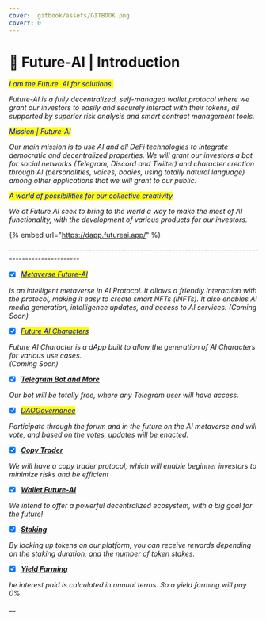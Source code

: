 ```yaml
---
cover: .gitbook/assets/GITBOOK.png
coverY: 0
---
```


# 📌 Future-AI | Introduction

_<mark style="color:blue;">I am the Future. AI for solutions.</mark>_

_Future-AI is a fully decentralized, self-managed wallet protocol where we grant our investors to easily and securely interact with their tokens, all supported by superior risk analysis and smart contract management tools._

_<mark style="color:blue;">Mission | Future-AI</mark>_ <mark style="color:blue;"></mark> <mark style="color:blue;"></mark><mark style="color:blue;"></mark>&#x20;

_Our main mission is to use AI and all DeFi technologies to integrate democratic and decentralized properties. We will grant our investors a bot for social networks (Telegram, Discord and Twiiter) and character creation through AI (personalities, voices, bodies, using totally natural language) among other applications that we will grant to our public._

_<mark style="color:blue;">A world of possibilities for our collective creativity</mark>_

_We at Future AI seek to bring to the world a way to make the most of AI functionality, with the development of various products for our investors._

{% embed url="https://dapp.futureai.app/" %}

_----------------------------------------------------------------------------------------------------_

* [x] _<mark style="color:blue;"></mark>_[_<mark style="color:blue;">Metaverse Future-AI</mark>_](overview-future-ai/metaverse.md)_<mark style="color:blue;"></mark>_

_is an intelligent metaverse in AI Protocol. It allows a friendly interaction with the protocol, making it easy to create smart NFTs (iNFTs). It also enables AI media generation, intelligence updates, and access to AI services. (Coming Soon)_

* [x] _<mark style="color:blue;"></mark>_[_<mark style="color:blue;">Future AI Characters</mark>_](overview-future-ai/future-ai-characters.md)_<mark style="color:blue;"></mark>_

_Future AI Character is a dApp built to allow the generation of AI Characters for various use cases._\
_(Coming Soon)_&#x20;

* [x] __[_Telegram Bot and More_](https://future-ai-1.gitbook.io/future-ai/overview-future-ai/telegram-bot)__

_Our bot will be totally free, where any Telegram user will have access._

* [x] _<mark style="color:blue;"></mark>_[_<mark style="color:blue;">DAOGovernance</mark>_](overview-future-ai/governance-future-ai.md)_<mark style="color:blue;"></mark>_

_Participate through the forum and in the future on the AI metaverse and will vote, and based on the votes, updates will be enacted._

* [x] __[_Copy Trader_](overview-future-ai/copy-trader.md)__

_We will have a copy trader protocol, which will enable beginner investors to minimize risks and be efficient_

* [x] __[_Wallet Future-AI_](https://future-ai-1.gitbook.io/future-ai/overview-future-ai/wallet-future-ai)__

_We intend to offer a powerful decentralized ecosystem, with a big goal for the future!_

* [x] __[_Staking_](https://future-ai-1.gitbook.io/future-ai/overview-future-ai/staking)__

_By locking up tokens on our platform, you can receive rewards depending on the staking duration, and the number of token stakes._

* [x] __[_Yield Farming_](https://future-ai-1.gitbook.io/future-ai/overview-future-ai/yield-farming)__

_he interest paid is calculated in annual terms. So a yield farming will pay 0%._

__
